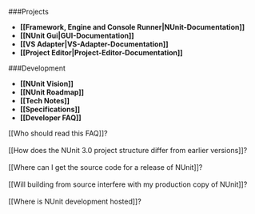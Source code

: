 ###Projects

* **[[Framework, Engine and Console Runner|NUnit-Documentation]]**
* **[[NUnit Gui|GUI-Documentation]]**
* **[[VS Adapter|VS-Adapter-Documentation]]**
* **[[Project Editor|Project-Editor-Documentation]]**

###Development

 * **[[NUnit Vision]]**
 * **[[NUnit Roadmap]]**
 * **[[Tech Notes]]**
 * **[[Specifications]]**
 * **[[Developer FAQ]]**
 
 [[Who should read this FAQ]]?<br/><br/>
 [[How does the NUnit 3.0 project structure differ from earlier versions]]?<br/><br/>
 [[Where can I get the source code for a release of NUnit]]?<br/><br/>
 [[Will building from source interfere with my production copy of NUnit]]?<br/><br/>
 [[Where is NUnit development hosted]]?
 
